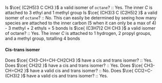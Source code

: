 Is $\ce{ (C2H5)3 C CH3 }$ a valid isomer of `octane`? :: Yes. The inner $C$ is attached to 3 ethyl and 1 methyl group
Is $\ce{ (CH3)3 C (C2H5)2 }$ a valid isomer of `octane`? :: No. This can easily be determined by seeing how many species are attached to the inner carbon (5 when it can only be a max of 4) - 3 methyl + 2 ethyls = 5 bonds
Is $\ce{ (C3H7)2 CH CH3 }$ a valid isomer of octane? :: Yes. The inner $C$ is attached to 1 hydrogen, 2 propyl groups, and a methyl group, totalling 4 bonds


#### Cis-trans isomer
Does $\ce{ CH3-CH=CH-CH2CH3 }$ have a cis and trans isomer? :: Yes.
Does $\ce{ CH2I2 }$ have a cis and trans isomer? :: Yes.
Does $\ce{ CH3-CH=CH2 }$ have a valid cis and trans isomer? :: No.
Does $\ce{ CCl2=C-(CH3)2 }$ have a valid cis and trans isomer? :: Yes.
